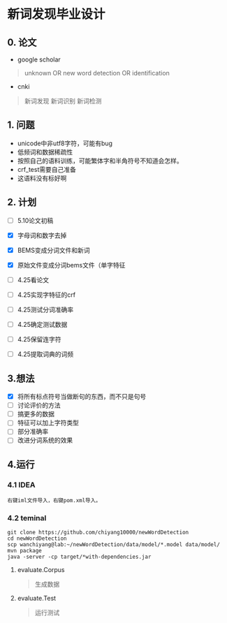 # 新词发现毕业设计

## 0. 论文
- google scholar
> unknown OR new word detection OR identification
- cnki 
> 新词发现 新词识别 新词检测

## 1. 问题
- unicode中非utf8字符，可能有bug
- 低频词和数据稀疏性
- 按照自己的语料训练，可能繁体字和半角符号不知道会怎样。
- crf_test需要自己准备
- 这语料没有标好啊

## 2. 计划
- [ ] 5.10论文初稿
- [x] 字母词和数字去掉
- [x] BEMS变成分词文件和新词
- [x] 原始文件变成分词bems文件（单字特征
- [ ] 4.25看论文
- [ ] 4.25实现字特征的crf
- [ ] 4.25测试分词准确率
- [ ] 4.25确定测试数据
- [ ] 4.25保留连字符
- [ ] 4.25提取词典的词频


## 3.想法
- [x] 将所有标点符号当做断句的东西，而不只是句号
- [ ] 讨论评价的方法
- [ ] 搞更多的数据
- [ ] 特征可以加上字符类型
- [ ] 部分准确率
- [ ] 改进分词系统的效果

## 4.运行
### 4.1 IDEA
    
    右键iml文件导入，右键pom.xml导入。
    
### 4.2 teminal
```shell
git clone https://github.com/chiyang10000/newWordDetection
cd newWordDetection
scp wanchiyang@lab:~/newWordDetection/data/model/*.model data/model/
mvn package
java -server -cp target/*with-dependencies.jar
```

1. evaluate.Corpus
    > 生成数据
2. evaluate.Test
    > 运行测试